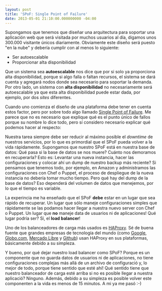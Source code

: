 ```yaml
---
layout: post
title: 'SPoF: Single Point of Failure'
date: 2013-05-01 21:10:00.000000000 -04:00
---
```

Supongamos que tenemos que dise&ntilde;ar una arquitectura para soportar una aplicaci&oacute;n web que ser&aacute; visitada por muchos usuarios al d&iacute;a, digamos unos 300.000 visitante &uacute;nicos diariamente. Obviamente este dise&ntilde;o ser&aacute; puesto "en la nube" y deber&iacute;a cumplir con al menos lo siguiente:

- Ser autoescalable
- Proporcionar alta disponibilidad

Que un sistema sea **autoescalable** nos dice que por si solo ya proporciona alta disponibilidad, porque si algo falla o faltan recursos, el sistema se dar&aacute; cuenta y agregar&aacute; nodos donde sea necesario para soportar la demanda. Por otro lado, un sistema con **alta disponibilidad** no necesariamente ser&aacute; autoescalable ya que esta alta disponibilidad puede estar dada, por ejemplo, por dos *sites* diferentes.

Cuando uno comienza el dise&ntilde;o de una plataforma debe tener en cuenta estos factor, pero por sobre todo algo llamado [Single Point of Failure](http://en.wikipedia.org/wiki/Single_point_of_failure). Me parece que no es necesario que explique qu&eacute; es el punto &uacute;nico de fallos porque su nombre lo dice todo, pero s&iacute; considero necesario explicar qu&eacute; podemos hacer al respecto:

Nuestra tarea siempre debe ser reducir al m&aacute;ximo posible el *downtime* de nuestros servicios, por lo que es primordial que el SPoF pueda volver a la vida r&aacute;pidamente. Supongamos que nuestro SPoF est&aacute; en nuestra base de datos: Qu&eacute; pasa si la base de datos se nos muere? Cu&aacute;nto nos demoramos en recuperarla? Esto es: Levantar una nueva instancia, hacer las configuraciones y colocar ah&iacute; un dump de nuestro backup m&aacute;s reciente? Si pensamos que tenemos todo, por ejemplo, en Amazon y administramos las configuraciones con Chef o Puppet, el proceso de despliegue de la nueva instancia no deber&iacute;a tomar mucho tiempo. Pero qu&eacute; hay del dump de la base de datos? Eso depender&aacute; del volumen de datos que menejemos, por lo que el tiempo es variable.

La experincia me ha ense&ntilde;ado que el SPoF **debe** estar en un lugar que sea r&aacute;pido de recuperar. Un lugar que s&oacute;lo maneje configuraciones simples que r&aacute;pidamente se las podamos hacer llegar a nuestra nuevo server con Chef o Puppet. Un lugar que **no** maneje data de usuarios ni de aplicaciones! Qu&eacute; lugar podr&iacute;a ser? S&iacute;, el **load balancer**!

Uno de los balanceadores de carga m&aacute;s usados es [HAProxy](http://haproxy.1wt.eu/). S&eacute; de buena fuente que grandes empresas de tecnolog&iacute;a del mundo (como [Google](https://github.com/google), [Globo.com](https://github.com/globocom), [Mercado Libre](https://github.com/mercadolibre) y [Github](https://github.com/github)) usan HAProxy en sus plataformas, b&aacute;sicamente debido a su simpleza. 

Y bueno, por qu&eacute; dejar nuestro load balancer como SPoF? Porque es un componente que no guarda datos de usuarios ni de aplicaciones, no tiene configuraciones complejas m&aacute;s all&aacute; de un archivo de configuraci&oacute; y, lo mejor de todo, porque tiene sentido que est&eacute; ah&iacute;! Qu&eacute; sentido tiene que nuestro balanceador de carga est&eacute; arriba si no es posible llegar a nuestra aplicaci&oacute;? Ninguno. Adem&aacute;s, debido a su simpleza es posible volver este componenten a la vida es menos de 15 minutos. A mi ya me pas&oacute; :-)
